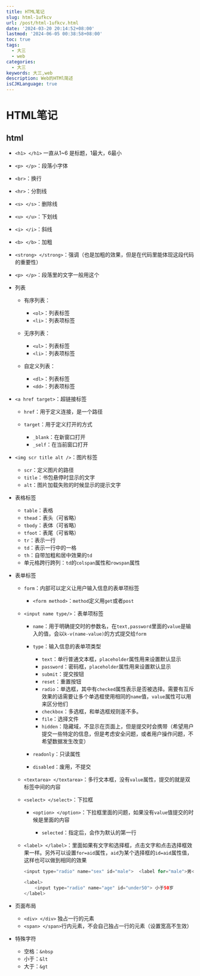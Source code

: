 ```yaml
---
title: HTML笔记
slug: html-1ufkcv
url: /post/html-1ufkcv.html
date: '2024-03-20 20:14:52+08:00'
lastmod: '2024-06-05 00:38:58+08:00'
toc: true
tags:
  - 大三
  - web
categories:
  - 大三
keywords: 大三,web
description: Web的HTMl简述
isCJKLanguage: true
---
```


# HTML笔记

## html

* ​`<h1> </h1>`​ 一直从1~6 是标题，1最大，6最小
* ​`<p> </p>`​：段落小字体
* ​`<br>`​：换行
* ​`<hr>`​：分割线
* ​`<s> </s>`​：删除线
* ​`<u> </u>`​：下划线
* ​`<i> </i>`​：斜线
* ​`<b> </b>`​：加粗
* ​`<strong> </strong>`​：强调（也是加粗的效果，但是在代码里能体现这段代码的重要性）
* ​`<p> </p>`​：段落里的文字一般用这个
* 列表

  * 有序列表：

    * ​`<ol>`​：列表标签
    * ​`<li>`​：列表项标签
  * 无序列表：

    * ​`<ul>`​：列表标签
    * ​`<li>`​：列表项标签
  * 自定义列表：

    * ​`<dl>`​：列表标签
    * ​`<dd>`​：列表项标签
* ​`<a href target>`​：超链接标签

  * ​`href`​：用于定义连接，是一个路径
  * ​`target`​：用于定义打开的方式

    * ​`_blank`​：在新窗口打开
    * ​`_self`​：在当前窗口打开
* ​`<img scr title alt />`​：图片标签

  * ​`scr`​：定义图片的路径
  * ​`title`​：书包悬停时显示的文字
  * ​`alt`​：图片加载失败的时候显示的提示文字
* 表格标签

  * ​`table`​：表格
  * ​`thead`​：表头（可省略）
  * ​`tbody`​：表体（可省略）
  * ​`tfoot`​：表尾（可省略）
  * ​`tr`​：表示一行
  * ​`td`​：表示一行中的一格
  * ​`th`​：自带加粗和居中效果的`td`​
  * 单元格跨行跨列：`td`​的`colspan`​属性和`rowspan`​属性
* 表单标签

  * ​`form`​：内部可以定义让用户输入信息的表单项标签

    * ​`<form method>`​：`method`​定义用`get`​或者`post`​
  * ​`<input name type/>`​：表单项标签

    * ​`name`​：用于明确提交时的参数名，在`text,password`​里面的`value`​是输入的值，会以`k-v(name-value)`​的方式提交给`form`​
    * ​`type`​：输入信息的表单项类型

      * ​`text`​：单行普通文本框，`placeholder`​属性用来设置默认显示
      * ​`password`​：密码框，`placeholder`​属性用来设置默认显示
      * ​`submit`​：提交按钮
      * ​`reset`​：重置按钮
      * ​`radio`​：单选框，其中有`checked`​属性表示是否被选择。需要有互斥效果的话需要让多个单选框使用相同的`name`​值，`value`​属性可以用来区分他们
      * ​`checkbox`​：多选框，和单选框规则差不多。
      * ​`file`​：选择文件
      * ​`hidden`​：隐藏域，不显示在页面上，但是提交时会携带（希望用户提交一些特定的信息，但是考虑安全问题，或者用户操作问题，不希望数据发生改变）
    * ​`readonly`​：只读属性
    * ​`disabled`​：废用，不提交
  * ​`<textarea> </textarea>`​：多行文本框，没有`value`​属性，提交的就是双标签中间的内容
  * ​`<select> </select>`​：下拉框

    * ​`<option> </option>`​：下拉框里面的问题，如果没有`value`​值提交的时候是里面的内容

      * ​`selected`​：指定后，会作为默认的第一行
  * ​`<label> </label>`​：里面如果有文字和选择框，点击文字和点击选择框效果一样。另外可以设置`for=aid`​属性，`aid`​为某个选择框的`id=aid`​属性值，这样也可以做到相同的效果

    ```java
    <input type="radio" name="sex" id="male">  <label for="male">男</label>

    <label>
        <input type="radio" name="age" id="under50"> 小于50岁
    </label>
    ```
* 页面布局

  * ​`<div> </div>`​ 独占一行的元素
  * ​`<span> </span>`​行内元素，不会自己独占一行的元素（设置宽高不生效）
* 特殊字符

  * 空格：`&nbsp`​
  * 小于：`&lt`​
  * 大于：`&gt`​
